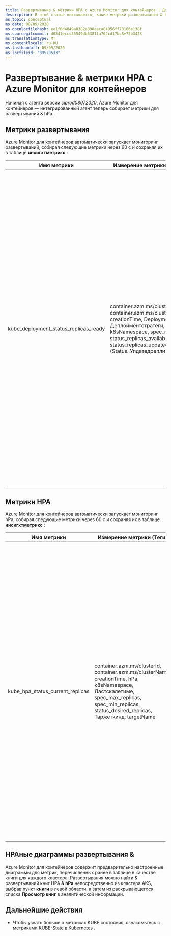 ```yaml
---
title: Развертывание & метрики HPA с Azure Monitor для контейнеров | Документация Майкрософт
description: В этой статье описывается, какие метрики развертывания & HPA (горизонтальный Автомасштабирование Pod) собираются с Azure Monitor для контейнеров.
ms.topic: conceptual
ms.date: 08/09/2020
ms.openlocfilehash: ee1f0d4849a8382a898aaca84956ff78166e138f
ms.sourcegitcommit: d0541eccc35549db6381fa762cd17bc8e72b3423
ms.translationtype: MT
ms.contentlocale: ru-RU
ms.lasthandoff: 09/09/2020
ms.locfileid: "89570533"
---
```

# <a name="deployment--hpa-metrics-with-azure-monitor-for-containers"></a>Развертывание & метрики HPA с Azure Monitor для контейнеров

Начиная с агента версии *ciprod08072020*, Azure Monitor для контейнеров — интегрированный агент теперь собирает метрики для развертываний & hPa.

## <a name="deployment-metrics"></a>Метрики развертывания

Azure Monitor для контейнеров автоматически запускает мониторинг развертываний, собирая следующие метрики через 60 с и сохраняя их в таблице **инсигхтметрикс** :

|Имя метрики |Измерение метрики (Теги) |Описание |
|------------|------------------------|------------|
|kube_deployment_status_replicas_ready |container.azm.ms/clusterId, container.azm.ms/clusterName, creationTime, Deployment, Деплойментстратеги, k8sNamespace, spec_replicas, status_replicas_available, status_replicas_updated (Status. Упдатедрепликас) | Общее число готовых модулей Pod, предназначенных для данного развертывания (Status. Реадирепликас). Ниже приведены измерения этой метрики. <ul> <li> Deployment — имя развертывания </li> <li> пространство имен k8sNamespace-Kubernetes для развертывания </li> <li> Деплойментстратеги — стратегия развертывания, используемая для замены модулей Pod новыми (Spec. стратегий. Type)</li><li> creationTime — отметка времени создания развертывания </li> <li> spec_replicas-число требуемых модулей Pod (спец. реплики) </li> <li>status_replicas_available — общее количество доступных модулей Pod (готовых как минимум для Минреадисекондс), для которых предназначено это развертывание (Status. Аваилаблерепликас).</li><li>status_replicas_updated — общее число незавершенных модулей Pod, для которых предназначено это развертывание, с требуемой спецификацией шаблона (Status. Упдатедрепликас). </li></ul>|

## <a name="hpa-metrics"></a>Метрики HPA

Azure Monitor для контейнеров автоматически запускает мониторинг hPa, собирая следующие метрики через 60 с и сохраняя их в таблице **инсигхтметрикс** :

|Имя метрики |Измерение метрики (Теги) |Описание |
|------------|------------------------|------------|
|kube_hpa_status_current_replicas |container.azm.ms/clusterId, container.azm.ms/clusterName, creationTime, hPa, k8sNamespace, Ластскалетиме, spec_max_replicas, spec_min_replicas, status_desired_replicas, Таржеткинд, targetName | Текущее число реплик модулей Pod, управляемых этим автомасштабированием (Status. Куррентрепликас). Ниже приведены измерения этой метрики. <ul> <li> hPa — имя HPA </li> <li> пространство имен k8sNamespace-Kubernetes для HPA </li> <li> Ластскалетиме — Последнее время, в течение которого HPA масштабирует число модулей Pod (Status. Ластскалетиме)</li><li> Метка времени создания creationTime-HPA </li> <li> spec_max_replicas-верхний предел числа модулей Pod, которые могут быть заданы автомасштабированием (Spec. Максрепликас) </li> <li> spec_min_replicas нижнего предела для количества реплик, к которым может масштабироваться Автомасштабирование (Spec. Минрепликас) </li><li>status_desired_replicas необходимое количество реплик модулей управления доступом, управляемых этим автомасштабированием (Status. Десиредрепликас)</li><li>Таржеткинд — тип целевого объекта HPA (Spec. Скалетаржетреф. Kind) </li><li>targetName — имя целевого объекта HPA (spec.scaleTargetRef.name) </li></ul>|

## <a name="deployment--hpa-charts"></a>HPAные диаграммы развертывания & 

Azure Monitor для контейнеров содержит предварительно настроенные диаграммы для метрик, перечисленных ранее в таблице в качестве книги для каждого кластера. Развертывания можно найти & развертываний книг HPA **& hPa** непосредственно из кластера AKS, выбрав пункт **книги** в левой области, а затем из раскрывающегося списка **Просмотр книг** в аналитической информации.

## <a name="next-steps"></a>Дальнейшие действия

- Чтобы узнать больше о метриках KUBE состояния, ознакомьтесь с [метриками KUBE-State в Kubernetes](https://github.com/kubernetes/kube-state-metrics/tree/master/docs) .